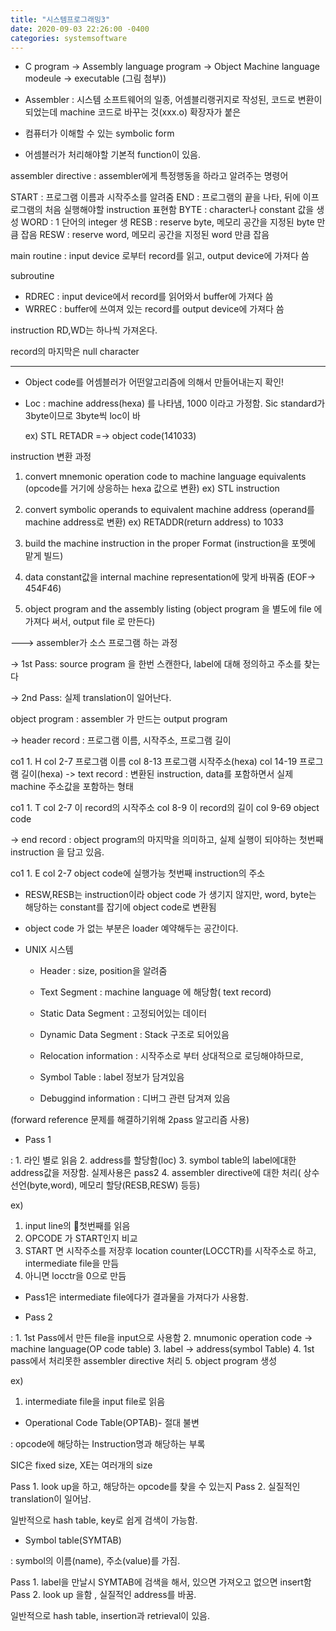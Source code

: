 ```yaml
---
title: "시스템프로그래밍3"
date: 2020-09-03 22:26:00 -0400
categories: systemsoftware
---
```


- C program -> Assembly language program -> Object Machine language modeule -> executable  (그림 첨부))

- Assembler : 시스템 소프트웨어의 일종, 어셈블리랭귀지로 작성된, 코드로 변환이 되었는데  machine 코드로 바꾸는 것(xxx.o) 확장자가 붙은

- 컴퓨터가 이해할 수 있는 symbolic form
- 어셈블러가 처리해야할 기본적 function이 있음.


assembler directive
: assembler에게 특정행동을 하라고 알려주는 명령어

START : 프로그램 이름과 시작주소를 알려줌
END : 프로그램의 끝을 나타, 뒤에 이프로그램의 처음 실행해야할 instruction 표현함
BYTE : character나 constant 값을 생성
WORD : 1 단어의 integer 생
RESB : reserve byte, 메모리 공간을 지정된 byte 만큼 잡음
RESW : reserve word, 메모리 공간을 지정된 word 만큼 잡음

main routine : input device 로부터 record를 읽고, output device에 가져다 씀

subroutine

- RDREC : input device에서 record를 읽어와서 buffer에 가져다 씀
- WRREC : buffer에 쓰여져 있는 record를 output device에 가져다 씀

instruction RD,WD는 하나씩 가져온다.

record의 마지막은 null character

--------------------------------------
- Object code를 어셈블러가 어떤알고리즘에 의해서 만들어내는지 확인!

- Loc : machine address(hexa) 를 나타냄, 1000 이라고 가정함.
Sic standard가 3byte이므로 3byte씩 loc이 바

    ex) STL RETADR =-> object code(141033)

instruction 변환 과정

 1. convert mnemonic operation code to machine language equivalents
 (opcode를 거기에 상응하는 hexa 값으로 변환)
 ex) STL instruction

 2. convert symbolic operands to equivalent machine address
 (operand를 machine address로 변환)
 ex) RETADDR(return address) to 1033

 3. build the machine instruction in the proper Format
 (instruction을 포멧에 맡게 빌드)

 4. data constant값을 internal machine representation에 맞게 바꿔줌
 (EOF-> 454F46)

 5. object program and the assembly listing
  (object program 을 별도에 file 에가져다 써서, output file 로 만든다)


---> assembler가 소스 프로그램 하는 과정

-> 1st Pass: source program 을 한번 스캔한다, label에 대해 정의하고 주소를 찾는다

-> 2nd Pass: 실제 translation이 일어난다.

object program : assembler 가 만드는 output program

-> header record : 프로그램 이름, 시작주소, 프로그램 길이

  co1 1. H
  col 2-7 프로그램 이름
  col 8-13 프로그램 시작주소(hexa)
  col 14-19 프로그램 길이(hexa)
-> text record : 변환된 instruction, data를 포함하면서 실제 machine 주소값을 포함하는 형태

co1 1. T
col 2-7 이 record의 시작주소
col 8-9 이 record의 길이
col 9-69 object code

-> end record : object program의 마지막을 의미하고, 실제 실행이 되야하는 첫번째 instruction 을 담고 있음.

co1 1. E
col 2-7 object code에 실행가능 첫번째 instruction의 주소

* RESW,RESB는 instruction이라 object code 가 생기지 않지만, word, byte는 해당하는 constant를 잡기에 object code로 변환됨

* object code 가 없는 부분은 loader 예약해두는 공간이다.

- UNIX 시스템

  - Header : size, position을 알려줌

  - Text Segment : machine language 에 해당함( text record)

  - Static Data Segment : 고정되어있는 데이터

  - Dynamic Data Segment : Stack 구조로 되어있음

  - Relocation information : 시작주소로 부터 상대적으로 로딩해야하므로,

  - Symbol Table : label 정보가 담겨있음

  - Debuggind information : 디버그 관련 담겨져 있음

(forward reference 문제를 해결하기위해 2pass 알고리즘 사용)
- Pass 1

: 1. 라인 별로 읽음
  2. address를 할당함(loc)
  3. symbol table의 label에대한 address값을 저장함. 실제사용은 pass2
  4. assembler directive에 대한 처리( 상수선언(byte,word), 메모리 할당(RESB,RESW) 등등)

ex)
1. input line의 첫번째를 읽음
2. OPCODE 가 START인지 비교
3. START 면 시작주소를 저장후 location counter(LOCCTR)를 시작주소로 하고, intermediate file을 만듬
4. 아니면 locctr을 0으로 만듬
  * Pass1은 intermediate file에다가 결과물을 가져다가 사용함.

- Pass 2

: 1. 1st Pass에서 만든 file을 input으로 사용함
  2. mnumonic operation code -> machine language(OP code table)
  3. label -> address(symbol Table)
  4. 1st pass에서 처리못한 assembler directive 처리
  5. object program 생성

ex)
1. intermediate file을 input file로 읽음



- Operational Code Table(OPTAB)- 절대 불변

: opcode에 해당하는 Instruction명과 해당하는 부록

SIC은 fixed size, XE는 여러개의 size

Pass 1. look up을 하고, 해당하는 opcode를 찾을 수 있는지
Pass 2. 실질적인 translation이 일어남.

일반적으로 hash table, key로 쉽게 검색이 가능함.

- Symbol table(SYMTAB)

: symbol의 이름(name), 주소(value)를 가짐.

Pass 1. label을 만날시 SYMTAB에 검색을 해서, 있으면 가져오고 없으면 insert함
Pass 2. look up 을함 , 실질적인 address를 바꿈.

일반적으로 hash table, insertion과 retrieval이 있음.
